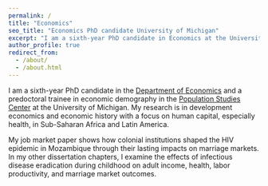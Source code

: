 ```yaml
---
permalink: /
title: "Economics"
seo_title: "Economics PhD candidate University of Michigan"
excerpt: "I am a sixth-year PhD candidate in Economics at the University of Michigan studying development economics and economic history with a focus on human capital."
author_profile: true
redirect_from: 
  - /about/
  - /about.html
---
```


I am a sixth-year PhD candidate in the [Department of Economics](https://lsa.umich.edu/econ "Department of Economics") and a predoctoral trainee in economic demography in the [Population Studies Center](https://www.psc.isr.umich.edu/ "Population Studies Center") at the University of Michigan. My research is in development economics and economic history with a focus on human capital, especially health, in Sub-Saharan Africa and Latin America.

My job market paper shows how colonial institutions shaped the HIV epidemic in Mozambique through their lasting impacts on marriage markets. In my other dissertation chapters, I examine the effects of infectious disease eradication during childhood on adult income, health, labor productivity, and marriage market outcomes.

